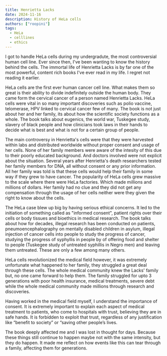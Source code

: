 ```yaml
---
title: Henrietta Lacks
date: 2024-11-16
description: History of HeLa cells
authors: ["roopini"]
tags:
  - HeLa
  - celllines
  - ethics
---
```


I got to handle HeLa cells during my undergradute, the most controversial human cell line. Ever since then, I've been wanting to know the history behind the cells. The immortal life of Henrietta Lacks is by far one of the most powerful, content rich books I've ever read in my life. I regret not reading it earlier.


HeLa cells are the first ever human cancer cell line. What makes them so great is their ability to divide indefinitely outside the human body. They came form the cervical cancer of a person named Henrietta Lacks. HeLa cells were vital in so many important discoveries such as polio vaccine, telomerase, HPV linked to cervical cancer few of many. The book is not just about her and her family, its about how the scientific society functions as a whole. The book talks about eugenics, the world war, Tuskegee study, slavery of black people and how clinicians took laws in their hands to decide what is best and what is not for a certain group of people. 

The main controversy in Henrietta's cells were that they were harvested within labs and distributed worldwide without proper consent and usage of her cells. None of her family members were aware of the intesity of this due to their poorly educated background. And doctors involved were not explicit about the situation. Several years after Henrietta's death researchers tested her family members for DNA, all without consent or any prior information. All her family was told is that these cells would help their family in some way if they grew to have cancer. The popularity of HeLa cells grew massive to the scale where there were HeLa factories. Which made millions and millions of dollars. Her family had no clue and they did not get any compensation through the usage of her cells neither were they given the right to know about the cells. 

The HeLa case blew up big by having serious ethical concerns. It led to the initiation of something called as "informed consent", patient rights over their cells or body tissues and bioethics in medical research. The book talks about how for decades, illegal research has been conducted on patients, pneumoencephalography on mentally disabled children in asylum, illegal injection of cancer cells into people to study the progress of cancer, studying the progress of syphyllis in people by of offering food and shelter to people (Tuskegee study of untreated syphillis in Negro men) and leaving them untreated. These are only a few among many others.  

HeLa cells revolutionized the medical field however, it was extremely unfortunate what happened to her family, they struggled a great deal through these cells. The whole medical community knew the Lacks' family but, no one came forward to help them. The family struggled for upto 3 generations with poor health insurance, medical treatments, severe debt while the whole medical community made millions through research and discoveries. 

Having worked in the medical field myself, I understand the importance of consent. It is extremely important to explain each aspect of medical treatment to patients, who come to hospitals with trust, believing they are in safe hands. It is forbidden to exploit that trust, regardless of any justification like “benefit to society” or “saving other people’s lives. 

The book deeply affected me and I was lost in thought for days. Because these things still continue to happen maybe not with the same intensity, but they do happen. It made me reflect on how events like this can tear through a family, affecting them for generations.